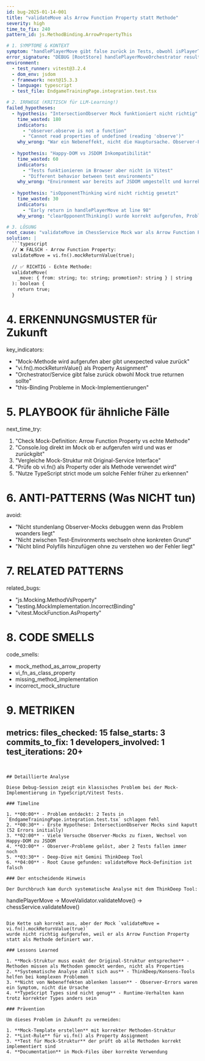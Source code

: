 ```yaml
---
id: bug-2025-01-14-001
title: "validateMove als Arrow Function Property statt Methode"
severity: high
time_to_fix: 240
pattern_id: js.MethodBinding.ArrowPropertyThis

# 1. SYMPTOME & KONTEXT
symptom: "handlePlayerMove gibt false zurück in Tests, obwohl isPlayerTurn=true und isOpponentThinking=false"
error_signature: "DEBUG [RootStore] handlePlayerMoveOrchestrator result { result: false }"
environment:
  - test_runner: vitest@3.2.4
  - dom_env: jsdom
  - framework: next@15.3.3
  - language: typescript
  - test_file: EndgameTrainingPage.integration.test.tsx

# 2. IRRWEGE (KRITISCH für LLM-Learning!)
failed_hypotheses:
  - hypothesis: "IntersectionObserver Mock funktioniert nicht richtig"
    time_wasted: 180
    indicators: 
      - "observer.observe is not a function"
      - "Cannot read properties of undefined (reading 'observe')"
    why_wrong: "War ein Nebeneffekt, nicht die Hauptursache. Observer-Probleme waren bereits gelöst."
    
  - hypothesis: "Happy-DOM vs JSDOM Inkompatibilität"
    time_wasted: 60
    indicators: 
      - "Tests funktionieren im Browser aber nicht in Vitest"
      - "Different behavior between test environments"
    why_wrong: "Environment war bereits auf JSDOM umgestellt und korrekt konfiguriert"
    
  - hypothesis: "isOpponentThinking wird nicht richtig gesetzt"
    time_wasted: 30
    indicators:
      - "Early return in handlePlayerMove at line 98"
    why_wrong: "clearOpponentThinking() wurde korrekt aufgerufen, Problem lag woanders"

# 3. LÖSUNG
root_cause: "validateMove im ChessService Mock war als Arrow Function Property definiert statt als echte Methode"
solution: |
  ```typescript
  // ❌ FALSCH - Arrow Function Property:
  validateMove = vi.fn().mockReturnValue(true);
  
  // ✅ RICHTIG - Echte Methode:
  validateMove(
    _move: { from: string; to: string; promotion?: string } | string
  ): boolean {
    return true;
  }
  ```

# 4. ERKENNUNGSMUSTER für Zukunft
key_indicators:
  - "Mock-Methode wird aufgerufen aber gibt unexpected value zurück"
  - "vi.fn().mockReturnValue() als Property Assignment"
  - "Orchestrator/Service gibt false zurück obwohl Mock true returnen sollte"
  - "this-Binding Probleme in Mock-Implementierungen"

# 5. PLAYBOOK für ähnliche Fälle
next_time_try:
  1. "Check Mock-Definition: Arrow Function Property vs echte Methode"
  2. "Console.log direkt im Mock ob er aufgerufen wird und was er zurückgibt"
  3. "Vergleiche Mock-Struktur mit Original-Service Interface"
  4. "Prüfe ob vi.fn() als Property oder als Methode verwendet wird"
  5. "Nutze TypeScript strict mode um solche Fehler früher zu erkennen"

# 6. ANTI-PATTERNS (Was NICHT tun)
avoid:
  - "Nicht stundenlang Observer-Mocks debuggen wenn das Problem woanders liegt"
  - "Nicht zwischen Test-Environments wechseln ohne konkreten Grund"
  - "Nicht blind Polyfills hinzufügen ohne zu verstehen wo der Fehler liegt"

# 7. RELATED PATTERNS
related_bugs:
  - "js.Mocking.MethodVsProperty"
  - "testing.MockImplementation.IncorrectBinding"
  - "vitest.MockFunction.AsProperty"

# 8. CODE SMELLS
code_smells:
  - mock_method_as_arrow_property
  - vi_fn_as_class_property
  - missing_method_implementation
  - incorrect_mock_structure

# 9. METRIKEN
metrics:
  files_checked: 15
  false_starts: 3
  commits_to_fix: 1
  developers_involved: 1
  test_iterations: 20+
---
```


## Detaillierte Analyse

Diese Debug-Session zeigt ein klassisches Problem bei der Mock-Implementierung in TypeScript/Vitest Tests.

### Timeline

1. **00:00** - Problem entdeckt: 2 Tests in `EndgameTrainingPage.integration.test.tsx` schlagen fehl
2. **00:30** - Erste Hypothese: IntersectionObserver Mocks sind kaputt (52 Errors initially)
3. **02:00** - Viele Versuche Observer-Mocks zu fixen, Wechsel von Happy-DOM zu JSDOM
4. **03:00** - Observer-Probleme gelöst, aber 2 Tests fallen immer noch
5. **03:30** - Deep-Dive mit Gemini ThinkDeep Tool
6. **04:00** - Root Cause gefunden: validateMove Mock-Definition ist falsch

### Der entscheidende Hinweis

Der Durchbruch kam durch systematische Analyse mit dem ThinkDeep Tool:

```
handlePlayerMove → MoveValidator.validateMove() → chessService.validateMove()
```

Die Kette sah korrekt aus, aber der Mock `validateMove = vi.fn().mockReturnValue(true)` 
wurde nicht richtig aufgerufen, weil er als Arrow Function Property statt als Methode definiert war.

### Lessons Learned

1. **Mock-Struktur muss exakt der Original-Struktur entsprechen** - Methoden müssen als Methoden gemockt werden, nicht als Properties
2. **Systematische Analyse zahlt sich aus** - ThinkDeep/Konsens-Tools helfen bei komplexen Problemen
3. **Nicht von Nebeneffekten ablenken lassen** - Observer-Errors waren ein Symptom, nicht die Ursache
4. **TypeScript Types sind nicht genug** - Runtime-Verhalten kann trotz korrekter Types anders sein

### Prävention

Um dieses Problem in Zukunft zu vermeiden:

1. **Mock-Template erstellen** mit korrekter Methoden-Struktur
2. **Lint-Rule** für vi.fn() als Property Assignment
3. **Test für Mock-Struktur** der prüft ob alle Methoden korrekt implementiert sind
4. **Documentation** in Mock-Files über korrekte Verwendung
